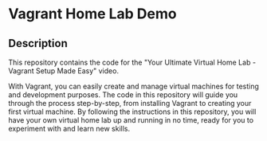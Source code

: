 # Vagrant Home Lab Demo

## Description

This repository contains the code for the "Your Ultimate Virtual Home Lab - Vagrant Setup Made Easy" video. 

With Vagrant, you can easily create and manage virtual machines for testing and development purposes. The code in this repository will guide you through the process step-by-step, from installing Vagrant to creating your first virtual machine. By following the instructions in this repository, you will have your own virtual home lab up and running in no time, ready for you to experiment with and learn new skills.
